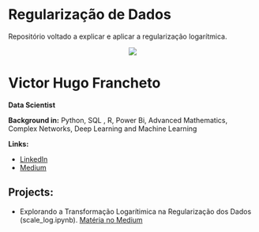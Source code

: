 # Regularização de Dados
Repositório voltado a explicar e aplicar a regularização logarítmica.
<p align="center">
  <img src="https://github.com/VictorFrancheto/My_Projects/blob/main/machine.jpg" >
</p>

# Victor Hugo Francheto
**Data Scientist**

**Background in:** Python, SQL , R, Power Bi, Advanced Mathematics, Complex Networks, Deep Learning and Machine Learning

**Links:**
* [LinkedIn](https://www.linkedin.com/in/victor-hugo-francheto-a600501a1/)
* [Medium](https://medium.com/@victor.h.f.francheto)


## Projects:
* Explorando a Transformação Logarítimica na Regularização dos Dados (scale_log.ipynb). [Matéria no Medium](http://surl.li/rdnso)
